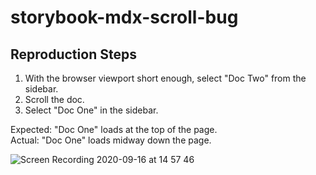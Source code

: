 # storybook-mdx-scroll-bug

## Reproduction Steps

1. With the browser viewport short enough, select "Doc Two" from the sidebar.
2. Scroll the doc.
2. Select "Doc One" in the sidebar.

Expected: "Doc One" loads at the top of the page.  
Actual: "Doc One" loads midway down the page.

![Screen Recording 2020-09-16 at 14 57 46](https://user-images.githubusercontent.com/3734/93386677-b01b0900-f82d-11ea-8a3d-b1c3c9ca32cf.gif)
